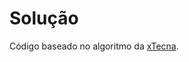 # Solução

Código baseado no algoritmo da [xTecna](https://github.com/xTecna/solucoes-da-beecrowd/blob/main/problemas/iniciante/2493/2493.cpp).
